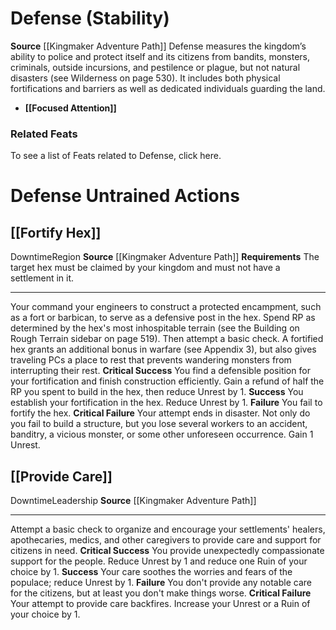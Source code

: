 ﻿---
ability: null
ability_boost: null
id: '21'
name: Defense
rarity: Common
skill:
- Defense
source: '[[DATABASE/source/Kingmaker Adventure Path|Kingmaker Adventure Path]]'
trait: null
type: Skill

---
# Defense (Stability)

**Source** [[Kingmaker Adventure Path]]
Defense measures the kingdom’s ability to police and protect itself and its citizens from bandits, monsters, criminals, outside incursions, and pestilence or plague, but not natural disasters (see Wilderness on page 530). It includes both physical fortifications and barriers as well as dedicated individuals guarding the land.

* **[[Focused Attention]]**

### Related Feats

To see a list of Feats related to Defense, click here.

# Defense Untrained Actions

## [[Fortify Hex]]

<span class="item-trait">Downtime</span><span class="item-trait">Region</span>
**Source** [[Kingmaker Adventure Path]]
**Requirements** The target hex must be claimed by your kingdom and must not have a settlement in it.

---
Your command your engineers to construct a protected encampment, such as a fort or barbican, to serve as a defensive post in the hex. Spend RP as determined by the hex's most inhospitable terrain (see the Building on Rough Terrain sidebar on page 519). Then attempt a basic check. A fortified hex grants an additional bonus in warfare (see Appendix 3), but also gives traveling PCs a place to rest that prevents wandering monsters from interrupting their rest.
**Critical Success** You find a defensible position for your fortification and finish construction efficiently. Gain a refund of half the RP you spent to build in the hex, then reduce Unrest by 1.
**Success** You establish your fortification in the hex. Reduce Unrest by 1.
**Failure** You fail to fortify the hex.
**Critical Failure** Your attempt ends in disaster. Not only do you fail to build a structure, but you lose several workers to an accident, banditry, a vicious monster, or some other unforeseen occurrence. Gain 1 Unrest.

## [[Provide Care]]

<span class="item-trait">Downtime</span><span class="item-trait">Leadership</span>
**Source** [[Kingmaker Adventure Path]]

---
Attempt a basic check to organize and encourage your settlements' healers, apothecaries, medics, and other caregivers to provide care and support for citizens in need.
**Critical Success** You provide unexpectedly compassionate support for the people. Reduce Unrest by 1 and reduce one Ruin of your choice by 1.
**Success** Your care soothes the worries and fears of the populace; reduce Unrest by 1.
**Failure** You don't provide any notable care for the citizens, but at least you don't make things worse.
**Critical Failure** Your attempt to provide care backfires. Increase your Unrest or a Ruin of your choice by 1.